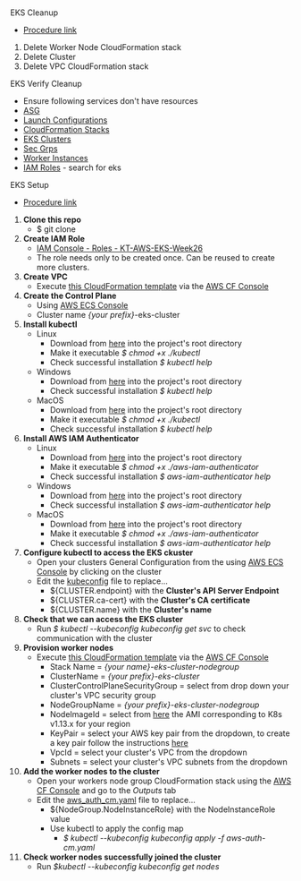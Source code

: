 #
EKS Cleanup
* [Procedure link](https://docs.aws.amazon.com/eks/latest/userguide/delete-cluster.html)
1. Delete Worker Node CloudFormation stack
1. Delete Cluster
1. Delete VPC CloudFormation stack

EKS Verify Cleanup
* Ensure following services don't have resources
* [ASG](https://us-east-2.console.aws.amazon.com/ec2/autoscaling/home?region=us-east-2#AutoScalingGroups:)
* [Launch Configurations](https://us-east-2.console.aws.amazon.com/ec2/autoscaling/home?region=us-east-2#LaunchConfigurations:)
* [CloudFormation Stacks](https://us-east-2.console.aws.amazon.com/cloudformation/home?region=us-east-2#/stacks)
* [EKS Clusters](https://us-east-2.console.aws.amazon.com/eks/home?region=us-east-2#/clusters)
* [Sec Grps](https://us-east-2.console.aws.amazon.com/ec2/v2/home?region=us-east-2#SecurityGroups:)
* [Worker Instances](https://us-east-2.console.aws.amazon.com/ec2/v2/home?region=us-east-2#Instances:)
* [IAM Roles](https://console.aws.amazon.com/iam/home?region=us-east-2#/roles) - search for eks

EKS Setup
* [Procedure link](https://docs.aws.amazon.com/eks/latest/userguide/getting-started-console.html)

1. **Clone this repo**
    * $ git clone 
1. **Create IAM Role**
    * [IAM Console - Roles - KT-AWS-EKS-Week26](https://console.aws.amazon.com/iam/home#/roles)
    * The role needs only to be created once. Can be reused to create more clusters.
1. **Create VPC**
    * Execute [this CloudFormation template](https://github.com/gollamudiorg/aws-kt/tree/master/eks/eks-cluster-vpc.yaml) via the [AWS CF Console](https://us-east-2.console.aws.amazon.com/cloudformation)
1. **Create the Control Plane** 
    * Using [AWS ECS Console](https://us-east-2.console.aws.amazon.com/eks/home)
    * Cluster name *{your prefix}*-eks-cluster
1. **Install kubectl**
    * Linux
        * Download from [here](https://storage.googleapis.com/kubernetes-release/release/v1.15.0/bin/linux/amd64/kubectl) into the project's root directory
        * Make it executable *$ chmod +x ./kubectl*
        * Check successful installation *$ kubectl help*
    * Windows
        * Download from [here](https://storage.googleapis.com/kubernetes-release/release/v1.15.0/bin/windows/amd64/kubectl.exe) into the project's root directory
        * Check successful installation *$ kubectl help*
    * MacOS
        * Download from [here](https://storage.googleapis.com/kubernetes-release/release/v1.15.0/bin/darwin/amd64/kubectl) into the project's root directory
        * Make it executable *$ chmod +x ./kubectl*
        * Check successful installation *$ kubectl help*
1. **Install AWS IAM Authenticator**
    * Linux
        * Download from [here](https://amazon-eks.s3-us-west-2.amazonaws.com/1.13.7/2019-06-11/bin/linux/amd64/aws-iam-authenticator) into the project's root directory
        * Make it executable *$ chmod +x ./aws-iam-authenticator*
        * Check successful installation *$ aws-iam-authenticator help*
    * Windows
        * Download from [here](https://amazon-eks.s3-us-west-2.amazonaws.com/1.13.7/2019-06-11/bin/windows/amd64/aws-iam-authenticator.exe) into the project's root directory
        * Check successful installation *$ aws-iam-authenticator help*
    * MacOS
        * Download from [here](https://amazon-eks.s3-us-west-2.amazonaws.com/1.13.7/2019-06-11/bin/darwin/amd64/aws-iam-authenticator) into the project's root directory
        * Make it executable *$ chmod +x ./aws-iam-authenticator*
        * Check successful installation *$ aws-iam-authenticator help*
1. **Configure kubectl to access the EKS ckuster**
    * Open your clusters General Configuration from the using [AWS ECS Console](https://us-east-2.console.aws.amazon.com/eks/home) by clicking on the cluster
    * Edit the [kubeconfig](https://github.com/gollamudiorg/aws-kt/tree/master/eks/kubeconfig) file to replace...
        * ${CLUSTER.endpoint} with the **Cluster's API Server Endpoint**
        * ${CLUSTER.ca-cert} with the **Cluster's CA certificate**
        * ${CLUSTER.name} with the **Cluster's name**
1. **Check that we can access the EKS cluster**
    * Run  *$ kubectl --kubeconfig kubeconfig get svc* to check communication with the cluster
1. **Provision worker nodes**
    * Execute [this CloudFormation template](https://github.com/gollamudiorg/aws-kt/tree/master/eks/eks-cluster-nodegroup.yaml) via the [AWS CF Console](https://us-east-2.console.aws.amazon.com/cloudformation)
        * Stack Name = *{your name}-eks-cluster-nodegroup*
        * ClusterName = *{your prefix}-eks-cluster*
        * ClusterControlPlaneSecurityGroup = select from drop down your cluster's VPC security group
        * NodeGroupName = *{your prefix}-eks-cluster-nodegroup*  
        * NodeImageId = select from [here](https://docs.aws.amazon.com/eks/latest/userguide/eks-optimized-ami.html) the AMI corresponding to K8s v1.13.x for your region
        * KeyPair = select your AWS key pair from the dropdown, to create a key pair follow the instructions [here](https://docs.aws.amazon.com/AWSEC2/latest/UserGuide/ec2-key-pairs.html#having-ec2-create-your-key-pair)
        * VpcId = select your cluster's VPC from the dropdown
        * Subnets = select your cluster's VPC subnets from the dropdown
1. **Add the worker nodes to the cluster**
    * Open your workers node group CloudFormation stack using the [AWS CF Console](https://us-east-2.console.aws.amazon.com/cloudformation) and go to the *Outputs* tab
    * Edit the [aws_auth_cm.yaml](https://github.com/gollamudiorg/aws-kt/tree/master/eks/aws_auth_cm.yaml) file to replace...
        * ${NodeGroup.NodeInstanceRole} with the NodeInstanceRole value
        * Use kubectl to apply the config map
            * *$ kubectl --kubeconfig kubeconfig apply -f aws-auth-cm.yaml*
1. **Check worker nodes successfully joined the cluster**
    * Run *$kubectl --kubeconfig kubeconfig get nodes* 
        
